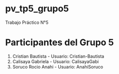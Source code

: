 # pv_tp5_grupo5
Trabajo Práctico N°5

# Participantes del Grupo 5
1. Cristian Bautista - Usuario: Cristian-Bautista
2. Calisaya Gabriela - Usuario: CalisayaGabi
3. Soruco Rocio Anahi - Usuario: AnahiSoruco